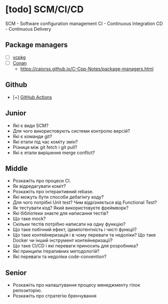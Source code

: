# [todo] SCM/CI/CD

SCM - Software configuration management
CI - Continuous Integration
CD - Continuous Delivery

## Package managers

- [ ] [vcpkg](https://vcpkg.io/en/docs/README.html)
- [ ] [Conan](https://docs.conan.io/en/latest/)
    - https://caiorss.github.io/C-Cpp-Notes/package-managers.html

## Github

- [+] [GitHub Actions](https://docs.github.com/en/actions/quickstart)

## Junior

- Які є види SCM?
- Для чого використовують системи контролю версій?
- Які є команди git?
- Які етапи під час коміту змін?
- Різниця між git fetch і git pull?
- Які є етапи вирішення merge conflict?

## Middle

- Розкажіть про процеси CI.
- Як відредагувати коміт?
- Розкажіть про інтерактивний rebase.
- Які можуть бути способи дебагінгу коду?
- Для чого потрібні Unit test? Чим відрізняється від Functional Test?
- Як тестувати код? Який використовуєте фреймворк?
- Які бібліотеки знаєте для написання тестів?
- Що таке mock?
- Скільки тестів потрібно написати на одну функцію?
- Що таке побічний ефект, ідемпотентність і чисті функції?
- Що таке контейнеризація і в чому переваги та недоліки? Що таке Docker чи інший інструмент контейнеризації?
- Що таке CI/CD і які переваги приносить для розробника?
- Які принципи ітеративних методологій?
- Які переваги та недоліки code-convention?

## Senior

- Розкажіть про налаштування процесу менеджменту гілок репозиторію.
- Розкажіть про стратегію бренчування
